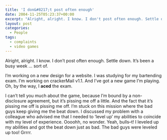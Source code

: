 ```yaml
---
title: 'I don&#8217;t post often enough'
date: 2004-11-25T05:23:37+00:00
excerpt: "Alright, alright. I know. I don't post often enough. Settle down. It's been a busy week ... sort of. I'm working on a"
layout: post
categories:
  - People
tags:
  - complaints
  - video games
---
```

Alright, alright. I know. I don&#8217;t post often enough. Settle down. It&#8217;s been a busy week &#8230; sort of.

I&#8217;m working on a new design for a website. I was studying for my bartending exam. I&#8217;m working on crackerMail v1.1. And I&#8217;ve got a new game I&#8217;m playing. Oh, by the way, I **aced** the exam.

I can&#8217;t tell you much about the game, because I&#8217;m bound by a non-disclosure agreement, but it&#8217;s pissing me off a little. And the fact that it&#8217;s pissing me off is pissing me off. I&#8217;m stuck on this mission where the bad guys keep giving me the beat down. I discussed my problem with a colleague who advised me that I needed to &#8216;level up&#8217; my abilities to coincide with my level of experience. Oooohh, no wonder. Yeah, bulls&#8211;t! I leveled up my abilities and got the beat down just as bad. The bad guys were leveled up too! Grrrr.
